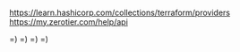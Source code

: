 ######

https://learn.hashicorp.com/collections/terraform/providers
https://my.zerotier.com/help/api

=)
=)
=)
=)
